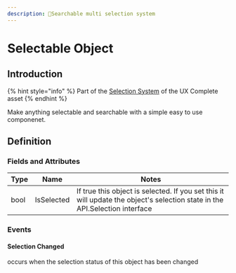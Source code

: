 ```yaml
---
description: 🔎Searchable multi selection system
---
```


# Selectable Object

## Introduction

{% hint style="info" %}
Part of the [Selection System](../learning/core-concepts/selection-system.md) of the UX Complete asset
{% endhint %}

Make anything selectable and searchable with a simple easy to use componenet.

## Definition

### Fields and Attributes

| Type | Name       | Notes                                                                                                                       |
| ---- | ---------- | --------------------------------------------------------------------------------------------------------------------------- |
| bool | IsSelected | If true this object is selected. If you set this it will update the object's selection state in the API.Selection interface |

### Events

#### Selection Changed

occurs when the selection status of this object has been changed
